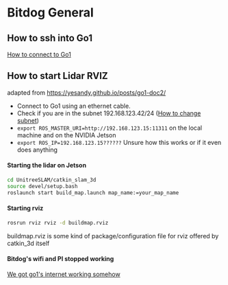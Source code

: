# Bitdog General  
## How to ssh into Go1  
[How to connect to Go1](/How%20to%20connect%20to%20Go1.md)  
  
## How to start Lidar RVIZ  
  
adapted from https://yesandy.github.io/posts/go1-doc2/  
- Connect to Go1 using an ethernet cable.  
- Check if you are in the subnet 192.168.123.42/24 ([How to change subnet](/How%20to%20change%20subnet.md))  
- `export ROS_MASTER_URI=http://192.168.123.15:11311` on the local machine and on the NVIDIA Jetson  
- `export ROS_IP=192.168.123.15??????` Unsure how this works or if it even does anything  
#### Starting the lidar on Jetson  
```bash  
cd UnitreeSLAM/catkin_slam_3d  
source devel/setup.bash  
roslaunch start build_map.launch map_name:=your_map_name  
```  
#### Starting rviz  
```bash  
rosrun rviz rviz -d buildmap.rviz  
```  
buildmap.rviz is some kind of package/configuration file for rviz offered by catkin_3d itself  
  
#### Bitdog's wifi and PI stopped working  
[We got go1's internet working somehow](/We%20got%20go1's%20internet%20working%20somehow.md)